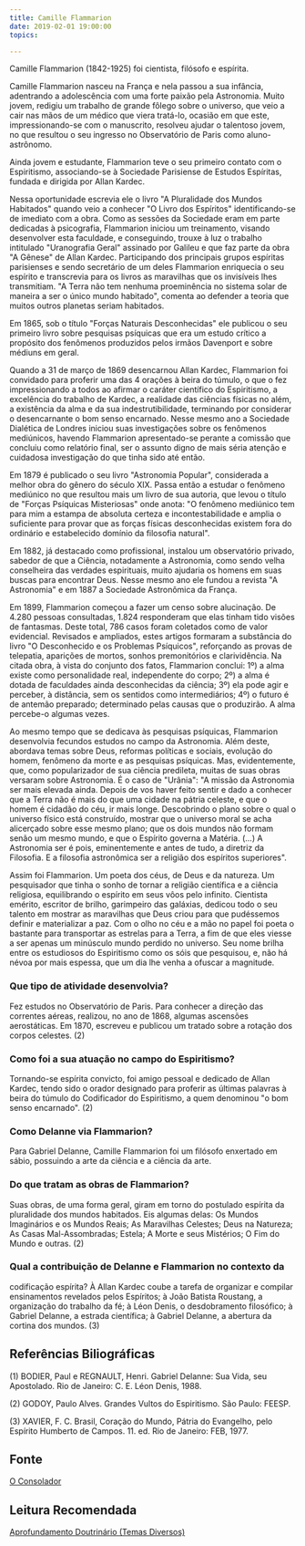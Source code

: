 ```yaml
---
title: Camille Flammarion
date: 2019-02-01 19:00:00
topics: 

---
```


Camille Flammarion (1842-1925) foi cientista, filósofo e espírita.

Camille Flammarion nasceu na França e nela passou a sua infância, adentrando a
adolescência com uma forte paixão pela Astronomia. Muito jovem, redigiu um
trabalho de grande fôlego sobre o universo, que veio a cair nas mãos de um
médico que viera tratá-lo, ocasião em que este, impressionando-se com o
manuscrito, resolveu ajudar o talentoso jovem, no que resultou o seu ingresso no
Observatório de Paris como aluno-astrônomo.

Ainda jovem e estudante, Flammarion teve o seu primeiro contato com o
Espiritismo, associando-se à Sociedade Parisiense de Estudos Espíritas, fundada
e dirigida por Allan Kardec.

Nessa oportunidade escrevia ele o livro "A Pluralidade dos Mundos Habitados"
quando veio a conhecer "O Livro dos Espíritos" identificando-se de imediato com
a obra. Como as sessões da Sociedade eram em parte dedicadas à psicografia,
Flammarion iniciou um treinamento, visando desenvolver esta faculdade, e
conseguindo, trouxe à luz o trabalho intitulado "Uranografia Geral" assinado por
Galileu e que faz parte da obra "A Gênese" de Allan Kardec. Participando dos
principais grupos espíritas parisienses e sendo secretário de um deles
Flammarion enriquecia o seu espírito e transcrevia para os livros as maravilhas
que os invisíveis lhes transmitiam. "A Terra não tem nenhuma proeminência no
sistema solar de maneira a ser o único mundo habitado", comenta ao defender a
teoria que muitos outros planetas seriam habitados.

Em 1865, sob o título "Forças Naturais Desconhecidas" ele publicou o seu
primeiro livro sobre pesquisas psíquicas que era um estudo crítico a propósito
dos fenômenos produzidos pelos irmãos Davenport e sobre médiuns em geral.

Quando a 31 de março de 1869 desencarnou Allan Kardec, Flammarion foi convidado
para proferir uma das 4 orações à beira do túmulo, o que o fez impressionando a
todos ao afirmar o caráter científico do Espiritismo, a excelência do trabalho
de Kardec, a realidade das ciências físicas no além, a existência da alma e da
sua indestrutibilidade, terminando por considerar o desencarnante o bom senso
encarnado. Nesse mesmo ano a Sociedade Dialética de Londres iniciou suas
investigações sobre os fenômenos mediúnicos, havendo Flammarion apresentado-se
perante a comissão que concluiu como relatório final, ser o assunto digno de
mais séria atenção e cuidadosa investigação do que tinha sido até então.

Em 1879 é publicado o seu livro "Astronomia Popular", considerada a melhor obra
do gênero do século XIX. Passa então a estudar o fenômeno mediúnico no que
resultou mais um livro de sua autoria, que levou o título de "Forças Psíquicas
Misteriosas" onde anota: "O fenômeno mediúnico tem para mim a estampa de
absoluta certeza e incontestabilidade e amplia o suficiente para provar que as
forças físicas desconhecidas existem fora do ordinário e estabelecido domínio da
filosofia natural".

Em 1882, já destacado como profissional, instalou um observatório privado,
sabedor de que a Ciência, notadamente a Astronomia, como sendo velha conselheira
das verdades espirituais, muito ajudaria os homens em suas buscas para encontrar
Deus. Nesse mesmo ano ele fundou a revista "A Astronomia" e em 1887 a Sociedade
Astronômica da França.

Em 1899, Flammarion começou a fazer um censo sobre alucinação. De 4.280 pessoas
consultadas, 1.824 responderam que elas tinham tido visões de fantasmas. Deste
total, 786 casos foram coletados como de valor evidencial. Revisados e
ampliados, estes artigos formaram a substância do livro "O Desconhecido e os
Problemas Psíquicos", reforçando as provas de telepatia, aparições de mortos,
sonhos premonitórios e clarividência. Na citada obra, à vista do conjunto dos
fatos, Flammarion conclui: 1º) a alma existe como personalidade real,
independente do corpo; 2º) a alma é dotada de faculdades ainda desconhecidas da
ciência; 3º) ela pode agir e perceber, à distância, sem os sentidos como
intermediários; 4º) o futuro é de antemão preparado; determinado pelas causas
que o produzirão. A alma percebe-o algumas vezes.

Ao mesmo tempo que se dedicava às pesquisas psíquicas, Flammarion desenvolvia
fecundos estudos no campo da Astronomia. Além deste, abordava temas sobre Deus,
reformas políticas e sociais, evolução do homem, fenômeno da morte e as
pesquisas psíquicas. Mas, evidentemente, que, como popularizador de sua ciência
predileta, muitas de suas obras versaram sobre Astronomia. É o caso de "Urânia":
"A missão da Astronomia ser mais elevada ainda. Depois de vos haver feito sentir
e dado a conhecer que a Terra não é mais do que uma cidade na pátria celeste, e
que o homem é cidadão do céu, ir mais longe. Descobrindo o plano sobre o qual o
universo físico está construído, mostrar que o universo moral se acha alicerçado
sobre esse mesmo plano; que os dois mundos não formam senão um mesmo mundo, e
que o Espírito governa a Matéria. (...) A Astronomia ser é pois, eminentemente e
antes de tudo, a diretriz da Filosofia. E a filosofia astronômica ser a religião
dos espíritos superiores".

Assim foi Flammarion. Um poeta dos céus, de Deus e da natureza. Um pesquisador
que tinha o sonho de tornar a religião científica e a ciência religiosa,
equilibrando o espírito em seus vôos pelo infinito. Cientista emérito, escritor
de brilho, garimpeiro das galáxias, dedicou todo o seu talento em mostrar as
maravilhas que Deus criou para que pudéssemos definir e materializar a paz. Com
o olho no céu e a mão no papel foi poeta o bastante para transportar as estrelas
para a Terra, a fim de que eles viesse a ser apenas um minúsculo mundo perdido
no universo. Seu nome brilha entre os estudiosos do Espiritismo como os sóis que
pesquisou, e, não há névoa por mais espessa, que um dia lhe venha a ofuscar a
magnitude.

### Que tipo de atividade desenvolvia?
Fez estudos no Observatório de Paris. Para conhecer a direção das
correntes aéreas, realizou, no ano de 1868, algumas ascensões
aerostáticas. Em 1870, escreveu e publicou um tratado sobre a rotação
dos corpos celestes. (2)

### Como foi a sua atuação no campo do Espiritismo?
Tornando-se espírita convicto, foi amigo pessoal e dedicado de Allan
Kardec, tendo sido o orador designado para proferir as últimas palavras
à beira do túmulo do Codificador do Espiritismo, a quem denominou "o bom
senso encarnado". (2)

### Como Delanne via Flammarion?
Para Gabriel Delanne, Camille Flammarion foi um filósofo enxertado em
sábio, possuindo a arte da ciência e a ciência da arte.

### Do que tratam as obras de Flammarion?
Suas obras, de uma forma geral, giram em torno do postulado espírita da
pluralidade dos mundos habitados. Eis algumas delas: Os Mundos
Imaginários e os Mundos Reais; As Maravilhas Celestes; Deus na Natureza;
As Casas Mal-Assombradas; Estela; A Morte e seus Mistérios; O Fim do
Mundo e outras. (2)

### Qual a contribuição de Delanne e Flammarion no contexto da
codificação espírita?
À Allan Kardec coube a tarefa de organizar e compilar ensinamentos
revelados pelos Espíritos; à João Batista Roustang, a organização do
trabalho da fé; à Léon Denis, o desdobramento filosófico; à Gabriel
Delanne, a estrada científica; à Gabriel Delanne, a abertura da cortina
dos mundos. (3)

## Referências Biliográficas
(1) BODIER, Paul e REGNAULT, Henri. Gabriel Delanne: Sua Vida, seu
Apostolado. Rio de Janeiro: C. E. Léon Denis, 1988.

(2) GODOY, Paulo Alves. Grandes Vultos do Espiritismo. São Paulo: FEESP.

(3) XAVIER, F. C. Brasil, Coração do Mundo, Pátria do Evangelho, pelo
Espírito Humberto de Campos. 11. ed. Rio de Janeiro: FEB, 1977.

## Fonte
[O Consolador](http://www.oconsolador.com.br/linkfixo/biografias/camilleflammarion.html)

## Leitura Recomendada
[Aprofundamento Doutrinário (Temas Diversos)](https://sites.google.com/view/aprofundamentodoutrinario/delanne-e-flammarion)  

